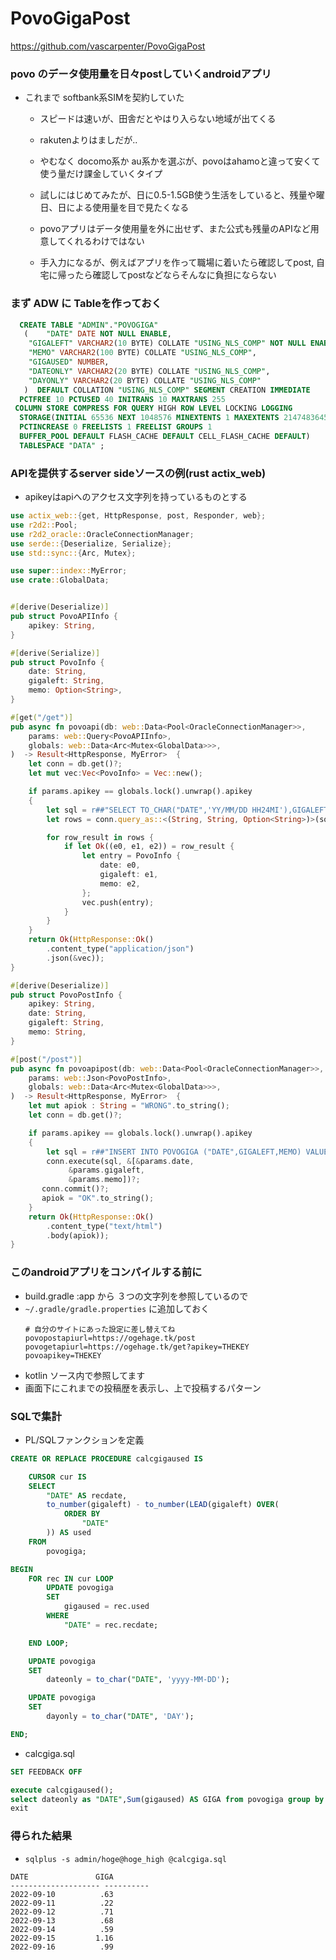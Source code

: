 # PovoGigaPost

https://github.com/vascarpenter/PovoGigaPost

### povo のデータ使用量を日々postしていくandroidアプリ

- これまで softbank系SIMを契約していた
  - スピードは速いが、田舎だとやはり入らない地域が出てくる
  - rakutenよりはましだが..
  - やむなく docomo系か au系かを選ぶが、povoはahamoと違って安くて使う量だけ課金していくタイプ
  - 試しにはじめてみたが、日に0.5-1.5GB使う生活をしていると、残量や曜日、日による使用量を目で見たくなる
  
  - povoアプリはデータ使用量を外に出せず、また公式も残量のAPIなど用意してくれるわけではない
  - 手入力になるが、例えばアプリを作って職場に着いたら確認してpost, 自宅に帰ったら確認してpostなどならそんなに負担にならない

### まず ADW に Tableを作っておく
```sql
  CREATE TABLE "ADMIN"."POVOGIGA" 
   (	"DATE" DATE NOT NULL ENABLE, 
	"GIGALEFT" VARCHAR2(10 BYTE) COLLATE "USING_NLS_COMP" NOT NULL ENABLE, 
	"MEMO" VARCHAR2(100 BYTE) COLLATE "USING_NLS_COMP", 
	"GIGAUSED" NUMBER, 
	"DATEONLY" VARCHAR2(20 BYTE) COLLATE "USING_NLS_COMP", 
	"DAYONLY" VARCHAR2(20 BYTE) COLLATE "USING_NLS_COMP"
   )  DEFAULT COLLATION "USING_NLS_COMP" SEGMENT CREATION IMMEDIATE 
  PCTFREE 10 PCTUSED 40 INITRANS 10 MAXTRANS 255 
 COLUMN STORE COMPRESS FOR QUERY HIGH ROW LEVEL LOCKING LOGGING
  STORAGE(INITIAL 65536 NEXT 1048576 MINEXTENTS 1 MAXEXTENTS 2147483645
  PCTINCREASE 0 FREELISTS 1 FREELIST GROUPS 1
  BUFFER_POOL DEFAULT FLASH_CACHE DEFAULT CELL_FLASH_CACHE DEFAULT)
  TABLESPACE "DATA" ;
```
### APIを提供するserver sideソースの例(rust actix_web)
- apikeyはapiへのアクセス文字列を持っているものとする

```rust
use actix_web::{get, HttpResponse, post, Responder, web};
use r2d2::Pool;
use r2d2_oracle::OracleConnectionManager;
use serde::{Deserialize, Serialize};
use std::sync::{Arc, Mutex};

use super::index::MyError;
use crate::GlobalData;


#[derive(Deserialize)]
pub struct PovoAPIInfo {
	apikey: String,
}

#[derive(Serialize)]
pub struct PovoInfo {
    date: String,
	gigaleft: String,
	memo: Option<String>,	
}

#[get("/get")]
pub async fn povoapi(db: web::Data<Pool<OracleConnectionManager>>,
	params: web::Query<PovoAPIInfo>,
	globals: web::Data<Arc<Mutex<GlobalData>>>,
)  -> Result<HttpResponse, MyError>  {
    let conn = db.get()?;
    let mut vec:Vec<PovoInfo> = Vec::new();

    if params.apikey == globals.lock().unwrap().apikey 
	{
        let sql = r##"SELECT TO_CHAR("DATE",'YY/MM/DD HH24MI'),GIGALEFT,MEMO FROM (SELECT * FROM POVOGIGA ORDER BY "DATE" DESC) t WHERE ROWNUM<14 ORDER BY t."DATE""##;
        let rows = conn.query_as::<(String, String, Option<String>)>(sql, &[])?;

        for row_result in rows {
            if let Ok((e0, e1, e2)) = row_result {
                let entry = PovoInfo {
                    date: e0,
                    gigaleft: e1,
                    memo: e2,
                };
                vec.push(entry);
            }
        }
    }
    return Ok(HttpResponse::Ok()
		.content_type("application/json")
		.json(&vec));
}

#[derive(Deserialize)]
pub struct PovoPostInfo {
	apikey: String,
    date: String,
	gigaleft: String,
	memo: String,	
}

#[post("/post")]
pub async fn povoapipost(db: web::Data<Pool<OracleConnectionManager>>,
	params: web::Json<PovoPostInfo>,
	globals: web::Data<Arc<Mutex<GlobalData>>>,
)  -> Result<HttpResponse, MyError>  {
	let mut apiok : String = "WRONG".to_string();
    let conn = db.get()?;

	if params.apikey == globals.lock().unwrap().apikey 
	{
		let sql = r##"INSERT INTO POVOGIGA ("DATE",GIGALEFT,MEMO) VALUES (TO_DATE(:1,'YYYYMMDD HH24MI'),:2,:3)"##;
		conn.execute(sql, &[&params.date,
			 &params.gigaleft,
			 &params.memo])?;
	   conn.commit()?;
	   apiok = "OK".to_string();
	}
	return Ok(HttpResponse::Ok()
		.content_type("text/html")
		.body(apiok));
}
```

### このandroidアプリをコンパイルする前に

- build.gradle :app から ３つの文字列を参照しているので 
- `~/.gradle/gradle.properties` に追加しておく
  ```
  # 自分のサイトにあった設定に差し替えてね
  povopostapiurl=https://ogehage.tk/post
  povogetapiurl=https://ogehage.tk/get?apikey=THEKEY
  povoapikey=THEKEY
  ```
- kotlin ソース内で参照してます
- 画面下にこれまでの投稿歴を表示し、上で投稿するパターン

### SQLで集計
- PL/SQLファンクションを定義
```sql
CREATE OR REPLACE PROCEDURE calcgigaused IS

    CURSOR cur IS
    SELECT
        "DATE" AS recdate,
        to_number(gigaleft) - to_number(LEAD(gigaleft) OVER(
            ORDER BY
                "DATE"
        )) AS used
    FROM
        povogiga;

BEGIN
    FOR rec IN cur LOOP
        UPDATE povogiga
        SET
            gigaused = rec.used
        WHERE
            "DATE" = rec.recdate;

    END LOOP;

    UPDATE povogiga
    SET
        dateonly = to_char("DATE", 'yyyy-MM-DD');

    UPDATE povogiga
    SET
        dayonly = to_char("DATE", 'DAY');

END;
```

- calcgiga.sql
```sql
SET FEEDBACK OFF

execute calcgigaused();
select dateonly as "DATE",Sum(gigaused) AS GIGA from povogiga group by dateonly order by dateonly;
exit
```

### 得られた結果
- `sqlplus -s admin/hoge@hoge_high @calcgiga.sql`
```
DATE			   GIGA
-------------------- ----------
2022-09-10		    .63
2022-09-11		    .22
2022-09-12		    .71
2022-09-13		    .68
2022-09-14		    .59
2022-09-15		   1.16
2022-09-16		    .99
```